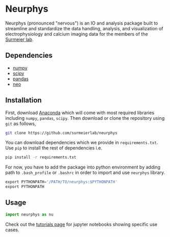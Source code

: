 # Neurphys

Neurphys (pronounced "nervous") is an IO and analysis package built to streamline and standardize the data handling, analysis, and visualization of electrophysiology and calcium imaging data for the members of the [Surmeier lab](http://physio.northwestern.edu/).


## Dependencies

- [numpy](http://www.numpy.org/)
- [scipy](http://www.scipy.org/)
- [pandas](http://pandas.pydata.org/)
- [neo](https://pythonhosted.org/neo/)


## Installation

First, download [Anaconda](https://www.continuum.io/downloads) which will come with
most required libraries including `numpy`, `pandas`, `scipy`. 
Then download or clone the repository using `git` as follows,

```bash
git clone https://github.com/surmeierlab/neurphys
```

You can download dependencies which we provide in `requirements.txt`. Use `pip` to install 
the rest of dependencies i.e.

```bash
pip install -r requirements.txt
```

For now, you have to add the package into python environment by adding path to `.bash_profile` or 
`.bashrc` in order to import and use `neurphys` library.

```python
export PYTHONPATH='/PATH/TO/neurphys:$PYTHONPATH'
export PYTHONPATH
```


## Usage

```python
import neurphys as nu
```

Check out the [tutorials page](https://github.com/surmeierlab/tutorials) for jupyter notebooks showing specific use cases.

